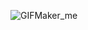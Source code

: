 


![GIFMaker_me](https://github.com/Profitah/Crow_Eyes_View/assets/101340482/5a53069b-2ea3-4a43-ba23-8fb7db948865)
